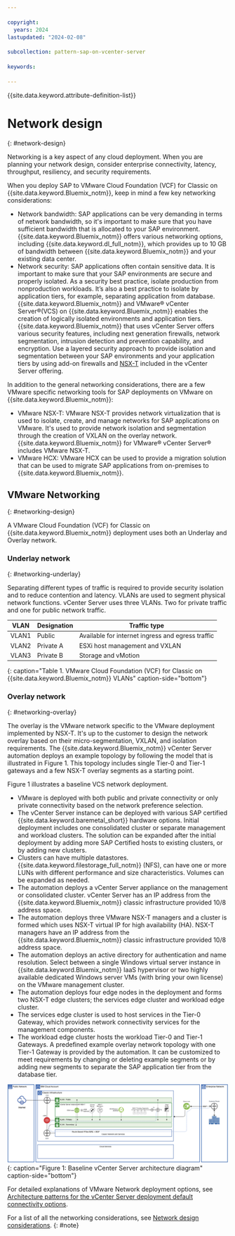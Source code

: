 ```yaml
---

copyright:
  years: 2024
lastupdated: "2024-02-08"

subcollection: pattern-sap-on-vcenter-server

keywords:

---
```


{{site.data.keyword.attribute-definition-list}}

# Network design
{: #network-design}

Networking is a key aspect of any cloud deployment. When you are planning your network design, consider enterprise connectivity, latency, throughput, resiliency, and security requirements.

When you deploy SAP to VMware Cloud Foundation (VCF) for Classic on {{site.data.keyword.Bluemix_notm}}, keep in mind a few key networking considerations:

- Network bandwidth: SAP applications can be very demanding in terms of network bandwidth, so it's important to make sure that you have sufficient bandwidth that is allocated to your SAP environment. {{site.data.keyword.Bluemix_notm}} offers various networking options, including {{site.data.keyword.dl_full_notm}}, which provides up to 10 GB of bandwidth between {{site.data.keyword.Bluemix_notm}} and your existing data center.
- Network security: SAP applications often contain sensitive data. It is important to make sure that your SAP environments are secure and properly isolated. As a security best practice, isolate production from nonproduction workloads. It’s also a best practice to isolate by application tiers, for example, separating application from database. {{site.data.keyword.Bluemix_notm}} and VMware® vCenter Server®(VCS) on {{site.data.keyword.Bluemix_notm}} enables the creation of logically isolated environments and application tiers. {{site.data.keyword.Bluemix_notm}} that uses vCenter Server offers various security features, including next generation firewalls, network segmentation, intrusion detection and prevention capability, and encryption. Use a layered security approach to provide isolation and segmentation between your SAP environments and your application tiers by using add-on firewalls and [NSX-T](/docs/vmwaresolutions?topic=vmwaresolutions-nsx-t-design) included in the vCenter Server offering.

In addition to the general networking considerations, there are a few VMware specific networking tools for SAP deployments on VMware on {{site.data.keyword.Bluemix_notm}}:

- VMware NSX-T: VMware NSX-T provides network virtualization that is used to isolate, create, and manage networks for SAP applications on VMware. It's used to provide network isolation and segmentation through the creation of VXLAN on the overlay network. {{site.data.keyword.Bluemix_notm}} for VMware® vCenter Server® includes VMware NSX-T.
- VMware HCX: VMware HCX can be used to provide a migration solution that can be used to migrate SAP applications from on-premises to {{site.data.keyword.Bluemix_notm}}.

## VMware Networking
{: #networking-design}

A VMware Cloud Foundation (VCF) for Classic on {{site.data.keyword.Bluemix_notm}} deployment uses both an Underlay and Overlay network.

### Underlay network
{: #networking-underlay}

Separating different types of traffic is required to provide security isolation and to reduce contention and latency. VLANs are used to segment physical network functions. vCenter Server uses three VLANs. Two for private traffic and one for public network traffic.

| VLAN | Designation | Traffic type                              |
|----------|-----------------|-----------------------------------------------|
| VLAN1    | Public          | Available for internet ingress and egress traffic |
| VLAN2    | Private A       | ESXi host management and VXLAN                |
| VLAN3    | Private B       | Storage and vMotion                           |
{: caption="Table 1. VMware Cloud Foundation (VCF) for Classic on {{site.data.keyword.Bluemix_notm}} VLANs" caption-side="bottom"}

### Overlay network
{: #networking-overlay}

The overlay is the VMware network specific to the VMware deployment implemented by NSX-T. It's up to the customer to design the network overlay based on their micro-segmentation, VXLAN, and isolation requirements. The {{site.data.keyword.Bluemix_notm}} vCenter Server automation deploys an example topology by following the model that is illustrated in Figure 1. This topology includes single Tier-0 and Tier-1 gateways and a few NSX-T overlay segments as a starting point.

Figure 1 illustrates a baseline VCS network deployment.

-   VMware is deployed with both public and private connectivity or only private connectivity based on the network preference selection. 
-   The vCenter Server instance can be deployed with various SAP certified {{site.data.keyword.baremetal_short}} hardware options. Initial deployment includes one consolidated cluster or separate management and workload clusters. The solution can be expanded after the initial deployment by adding more SAP Certified hosts to existing clusters, or by adding new clusters.
-   Clusters can have multiple datastores. {{site.data.keyword.filestorage_full_notm}} (NFS), can have one or more LUNs with different performance and size characteristics. Volumes can be expanded as needed.
-   The automation deploys a vCenter Server appliance on the management or consolidated cluster. vCenter Server has an IP address from the {{site.data.keyword.Bluemix_notm}} classic infrastructure provided 10/8 address space.
-   The automation deploys three VMware NSX-T managers and a cluster is formed which uses NSX-T virtual IP for high availability (HA). NSX-T managers have an IP address from the {{site.data.keyword.Bluemix_notm}} classic infrastructure provided 10/8 address space.
-   The automation deploys an active directory for authentication and name resolution. Select between a single Windows virtual server instance in {{site.data.keyword.Bluemix_notm}} IaaS hypervisor or two highly available dedicated Windows server VMs (with bring your own license) on the VMware management cluster.
-   The automation deploys four edge nodes in the deployment and forms two NSX-T edge clusters; the services edge cluster and workload edge cluster.
-   The services edge cluster is used to host services in the Tier-0 Gateway, which provides network connectivity services for the management components.
-   The workload edge cluster hosts the workload Tier-0 and Tier-1 Gateways. A predefined example overlay network topology with one Tier-1 Gateway is provided by the automation. It can be customized to meet requirements by changing or deleting example segments or by adding new segments to separate the SAP application tier from the database tier.

![A diagram of a computer description that's automatically generated](./sap-on-vmware-network.svg){: caption="Figure 1: Baseline vCenter Server architecture diagram" caption-side="bottom"}

For detailed explanations of VMware Network deployment options, see [Architecture patterns for the vCenter Server deployment default connectivity options](/docs/vmwaresolutions?topic=vmwaresolutions-arch-pattern-nsx-t-topology-overview).

For a list of all the networking considerations, see [Network design considerations](/docs/sap?topic=sap-networking-design-considerations).
{: #note}
